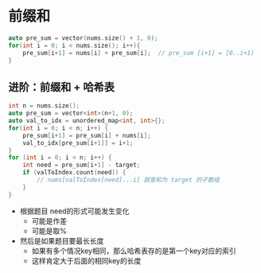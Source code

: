 # 前缀和

```c++
auto pre_sum = vector(nums.size() + 1, 0);
for(int i = 0; i < nums.size(); i++){
    pre_sum[i+1] = nums[i] + pre_sum[i];  // pre_sum [i+1] = [0..i+1)
}
```

## 进阶：前缀和 + 哈希表

```c++
int n = nums.size();
auto pre_sum = vector<int>(n+1, 0);
auto val_to_idx = unordered_map<int, int>{};
for(int i = 0; i < n; i++) {
    pre_sum[i+1] = pre_sum[i] + nums[i];
    val_to_idx[pre_sum[i+1]] = i+1;
}
for (int i = 0; i < n; i++) {
    int need = pre_sum[i+1] - target;
    if (valToIndex.count(need)) {
        // nums[valToIndex[need]...i] 就是和为 target 的子数组
    }
}
```

- 根据题目 need的形式可能发生变化
    - 可能是作差
    - 可能是取%
- 然后是如果题目要最长长度
    - 如果有多个情况key相同，那么哈希表存的是第一个key对应的索引
    - 这样肯定大于后面的相同key的长度